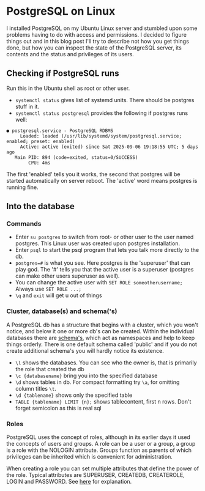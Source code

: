 # PostgreSQL on Linux

I installed PostgreSQL on my Ubuntu Linux server and stumbled upon some problems having to do with access and permissions. I decided to figure things out and in this blog post I'll try to describe not how you get things done, but how you can inspect the state of the PostgreSQL server, its contents and the status and privileges of its users.

## Checking if PostgreSQL runs

Run this in the Ubuntu shell as root or other user.

- `systemctl status` gives list of systemd units. There should be postgres stuff in it.
- `systemctl status postgresql` provides the following if postgres runs well:

```
● postgresql.service - PostgreSQL RDBMS
     Loaded: loaded (/usr/lib/systemd/system/postgresql.service; enabled; preset: enabled)
     Active: active (exited) since Sat 2025-09-06 19:18:55 UTC; 5 days ago
   Main PID: 894 (code=exited, status=0/SUCCESS)
        CPU: 4ms
```

The first 'enabled' tells you it works, the second that postgres will be started automatically on server reboot. The 'active' word means postgres is running fine.

## Into the database

### Commands

- Enter `su postgres` to switch from root- or other user to the user named postgres. This Linux user was created upon postgres installation.
- Enter `psql` to start the psql program that lets you talk more directly to the db. 
- `postgres=#` is what you see. Here postgres is the 'superuser' that can play god. The '#' tells you that the active user is a superuser (postgres can make other users superuser as well).
- You can change the active user with `SET ROLE someotherusername;` Always use `SET ROLE ...;` 
- `\q` and `exit` will get u out of things


### Cluster, database(s) and schema('s)

A PostgreSQL db has a structure that begins with a cluster, which you won't notice, and below it one or more db's can be created. Within the individual databases there are [schema's](https://neon.com/postgresql/postgresql-administration/postgresql-schema), which act as namespaces and help to keep things orderly. There is one default schema called 'public' and if you do not create additional schema's you will hardly notice its existence.

- `\l` shows the databases. You can see who the owner is, that is primarily the role that created the db
- `\c {databasename}` bring you into the specified database
- `\d` shows tables in db. For compact formatting try `\a`, for omitting column titles `\t`.
- `\d {tablename}` shows only the specified table
- `TABLE {tablename} LIMIT {n};` shows tablecontent, first n rows. Don't forget semicolon as this is real sql

### Roles

PostgreSQL uses the concept of roles, although in its earlier days it used the concepts of users and groups. A role can be a user or a group, a group is a role with the NOLOGIN attribute. Groups function as parents of which privileges can be inherited which is convenient for administration.

When creating a role you can set multiple attributes that define the power of the role. Typical attributes are SUPERUSER, CREATEDB, CREATEROLE, LOGIN and PASSWORD. See [here](https://www.prisma.io/dataguide/postgresql/authentication-and-authorization/role-management) for explanation. 


